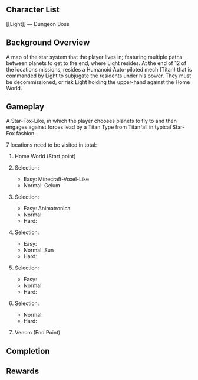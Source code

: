 
## Character List

[[Light]] — Dungeon Boss

## Background Overview

A map of the star system that the player lives in; featuring multiple paths between planets to get to the end, where Light resides. At the end of 12 of the locations missions, resides a Humanoid Auto-piloted mech (Titan) that is commanded by Light to subjugate the residents under his power. They must be decommissioned, or risk Light holding the upper-hand against the Home World.

## Gameplay

A Star-Fox-Like, in which the player chooses planets to fly to and then engages against forces lead by a Titan Type from Titanfall in typical Star-Fox fashion.

7 locations need to be visited in total:

1. Home World (Start point)

2. Selection: 
	- Easy: Minecraft-Voxel-Like
	- Normal: Gelum

3. Selection:
	- Easy: Animatronica
	- Normal: 
	- Hard: 

4. Selection: 
	- Easy:
	- Normal: Sun
	- Hard:

5. Selection:
	- Easy:
	- Normal:
	- Hard:

6. Selection:
	- Normal:
	- Hard:

7. Venom (End Point)
## Completion

## Rewards